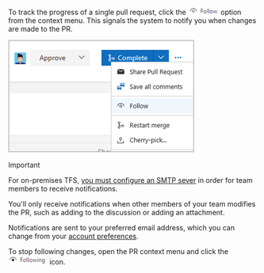

To track the progress of a single pull request, click the ![Follow icon](../_img/icons/follow-icon.png) option from the context menu. This signals the system to notify you when changes are made to the PR.  

<img src="../track/_img/follow-pull-request.png" alt="Pull Request, context menu, Follow icon option" style="border: 2px solid #C3C3C3;" />  

>[!IMPORTANT]
>For on-premises TFS, [you must configure an SMTP sever](../../tfs-server/admin/setup-customize-alerts.md) in order for team members to receive notifications.  

You'll only receive notifications when other members of your team modifies the PR, such as adding to the discussion or adding an attachment. 

Notifications are sent to your preferred email address, which you can change from your [account preferences](../../accounts/account-preferences.md).  

To stop following changes, open the PR context menu and click the ![Following icon](../_img/icons/following-icon.png) icon. 
